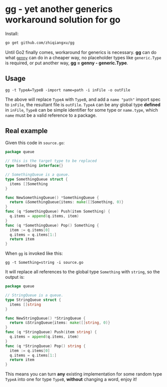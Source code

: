 # gg - yet another generics workaround solution for go

Install:

```bash
go get github.com/zhiqiangxu/gg
```

Until Go2 finally comes, workaround for generics is necessary. **gg** can do what [`genny`](https://github.com/cheekybits/genny) can do in a cheaper way, no placeholder types like `generic.Type` is required, or put another way, **gg = genny - generic.Type**.


## Usage

```
gg -t TypeA=TypeB -import name=path -i inFile -o outFile
```

The above will replace `TypeA` with `TypeB`, and add a `name "path"` import spec to `inFile`, the resultant file is `outFile`.
`TypeA` can be any global type **defined** in `inFile`, `TypeB` can be simple identifier for some type or `name.type`, which `name` must be a valid reference to a package.


## Real example

Given this code in `source.go`:

```go
package queue

// this is the target type to be replaced
type Something interface{}

// SomethingQueue is a queue.
type SomethingQueue struct {
  items []Something
}

func NewSomethingQueue() *SomethingQueue {
  return &SomethingQueue{items: make([]Something, 0)}
}
func (q *SomethingQueue) Push(item Something) {
  q.items = append(q.items, item)
}
func (q *SomethingQueue) Pop() Something {
  item := q.items[0]
  q.items = q.items[1:]
  return item
}
```

When `gg` is invoked like this:

```
gg -t Something=string -i source.go
```

It will replace all references to the global type `Something` with `string`, so the output is:

```go
package queue

// StringQueue is a queue.
type StringQueue struct {
  items []string
}

func NewStringQueue() *StringQueue {
  return &StringQueue{items: make([]string, 0)}
}
func (q *StringQueue) Push(item string) {
  q.items = append(q.items, item)
}
func (q *StringQueue) Pop() string {
  item := q.items[0]
  q.items = q.items[1:]
  return item
}
```

This means you can turn **any** existing implementation for some random type `TypeA` into one for type `TypeB`, **without** changing a word, enjoy it!
